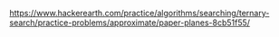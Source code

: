https://www.hackerearth.com/practice/algorithms/searching/ternary-search/practice-problems/approximate/paper-planes-8cb51f55/
